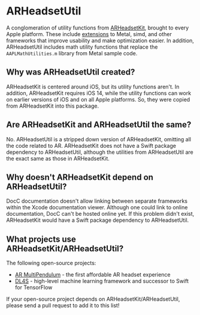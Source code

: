 # ARHeadsetUtil

A conglomeration of utility functions from [ARHeadsetKit](https://github.com/philipturner/ARHeadsetKit), brought to every Apple platform. These include [extensions](https://github.com/philipturner/ARHeadsetKit/blob/main/docs/extensions-to-apple-frameworks.md) to Metal, simd, and other frameworks that improve usability and make optimization easier. In addition, ARHeadsetUtil includes math utility functions that replace the `AAPLMathUtilities.m` library from Metal sample code.

## Why was ARHeadsetUtil created?

ARHeadsetKit is centered around iOS, but its utility functions aren't. In addition, ARHeadsetKit requires iOS 14, while the utility functions can work on earlier versions of iOS and on all Apple platforms. So, they were copied from ARHeadsetKit into this package.

## Are ARHeadsetKit and ARHeadsetUtil the same?

No. ARHeadsetUtil is a stripped down version of ARHeadsetKit, omitting all the code related to AR. ARHeadsetKit does not have a Swift package dependency to ARHeadsetUtil, although the utilities from ARHeadsetUtil are the exact same as those in ARHeadsetKit.

## Why doesn't ARHeadsetKit depend on ARHeadsetUtil?

DocC documentation doesn't allow linking between separate frameworks within the Xcode documentation viewer. Although one could link to online documentation, DocC can't be hosted online yet. If this problem didn't exist, ARHeadsetKit would have a Swift package dependency to ARHeadsetUtil.

## What projects use ARHeadsetKit/ARHeadsetUtil?

The following open-source projects:
- [AR MultiPendulum](https://github.com/philipturner/ar-multipendulum) - the first affordable AR headset experience
- [DL4S](https://github.com/palle-k/DL4S) - high-level machine learning framework and successor to Swift for TensorFlow

If your open-source project depends on ARHeadsetKit/ARHeadsetUtil, please send a pull request to add it to this list!

